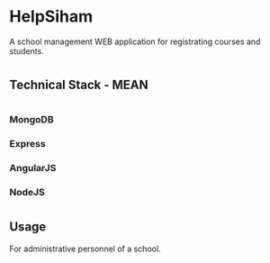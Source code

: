 # HelpSiham

A school management WEB application for registrating courses and students. 

#

## Technical Stack - MEAN
#
### MongoDB
### Express
### AngularJS
### NodeJS

#

## Usage

For administrative personnel of a school.
